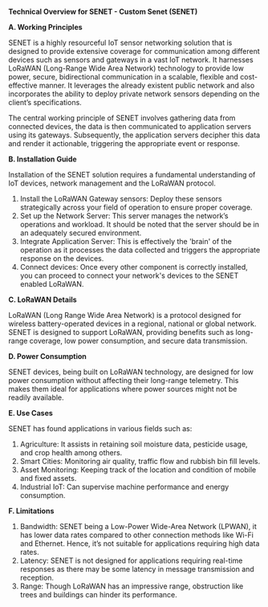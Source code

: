 **Technical Overview for SENET - Custom Senet (SENET)**

**A. Working Principles**

SENET is a highly resourceful IoT sensor networking solution that is designed to provide extensive coverage for communication among different devices such as sensors and gateways in a vast IoT network. It harnesses LoRaWAN (Long-Range Wide Area Network) technology to provide low power, secure, bidirectional communication in a scalable, flexible and cost-effective manner. It leverages the already existent public network and also incorporates the ability to deploy private network sensors depending on the client’s specifications.

The central working principle of SENET involves gathering data from connected devices, the data is then communicated to application servers using its gateways. Subsequently, the application servers decipher this data and render it actionable, triggering the appropriate event or response.

**B. Installation Guide**

Installation of the SENET solution requires a fundamental understanding of IoT devices, network management and the LoRaWAN protocol. 

1. Install the LoRaWAN Gateway sensors: Deploy these sensors strategically across your field of operation to ensure proper coverage.
2. Set up the Network Server: This server manages the network’s operations and workload. It should be noted that the server should be in an adequately secured environment.
3. Integrate Application Server: This is effectively the 'brain' of the operation as it processes the data collected and triggers the appropriate response on the devices.
4. Connect devices: Once every other component is correctly installed, you can proceed to connect your network's devices to the SENET enabled LoRaWAN.

**C. LoRaWAN Details**

LoRaWAN (Long Range Wide Area Network) is a protocol designed for wireless battery-operated devices in a regional, national or global network. SENET is designed to support LoRaWAN, providing benefits such as long-range coverage, low power consumption, and secure data transmission. 

**D. Power Consumption**

SENET devices, being built on LoRaWAN technology, are designed for low power consumption without affecting their long-range telemetry. This makes them ideal for applications where power sources might not be readily available.

**E. Use Cases**

SENET has found applications in various fields such as:

1. Agriculture: It assists in retaining soil moisture data, pesticide usage, and crop health among others.
2. Smart Cities: Monitoring air quality, traffic flow and rubbish bin fill levels.
3. Asset Monitoring: Keeping track of the location and condition of mobile and fixed assets.
4. Industrial IoT: Can supervise machine performance and energy consumption.

**F. Limitations**

1. Bandwidth: SENET being a Low-Power Wide-Area Network (LPWAN), it has lower data rates compared to other connection methods like Wi-Fi and Ethernet. Hence, it’s not suitable for applications requiring high data rates.
2. Latency: SENET is not designed for applications requiring real-time responses as there may be some latency in message transmission and reception.
3. Range: Though LoRaWAN has an impressive range, obstruction like trees and buildings can hinder its performance.
